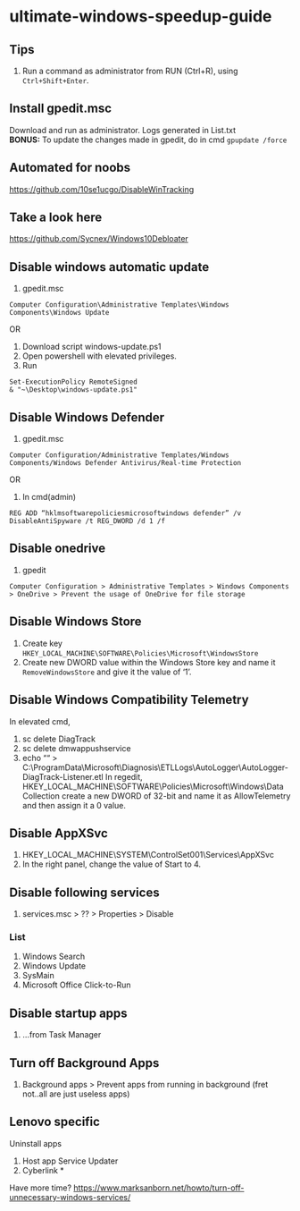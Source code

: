 # ultimate-windows-speedup-guide

## Tips
1. Run a command as administrator from RUN (Ctrl+R), using `Ctrl+Shift+Enter`.

## Install gpedit.msc
Download and run as administrator. Logs generated in List.txt   
**BONUS:** To update the changes made in gpedit, do in cmd `gpupdate /force`

## Automated for noobs 
https://github.com/10se1ucgo/DisableWinTracking

## Take a look here
https://github.com/Sycnex/Windows10Debloater

## Disable windows automatic update
1. gpedit.msc
```
Computer Configuration\Administrative Templates\Windows Components\Windows Update
```
OR
1. Download script windows-update.ps1
2. Open powershell with elevated privileges.
3. Run
```
Set-ExecutionPolicy RemoteSigned
& "~\Desktop\windows-update.ps1"
```

## Disable Windows Defender
1. gpedit.msc 
```
Computer Configuration/Administrative Templates/Windows Components/Windows Defender Antivirus/Real-time Protection
```
OR
1. In cmd(admin)
```
REG ADD “hklmsoftwarepoliciesmicrosoftwindows defender” /v DisableAntiSpyware /t REG_DWORD /d 1 /f
```
## Disable onedrive
1. gpedit
```
Computer Configuration > Administrative Templates > Windows Components > OneDrive > Prevent the usage of OneDrive for file storage
```

## Disable Windows Store
1. Create key `HKEY_LOCAL_MACHINE\SOFTWARE\Policies\Microsoft\WindowsStore`
2. Create new DWORD value within the Windows Store key and name it `RemoveWindowsStore` and give it the value of ‘1’.

## Disable Windows Compatibility Telemetry
In elevated cmd,
1. sc delete DiagTrack
2. sc delete dmwappushservice
3. echo ““ > C:\ProgramData\Microsoft\Diagnosis\ETLLogs\AutoLogger\AutoLogger-DiagTrack-Listener.etl
In regedit,
HKEY_LOCAL_MACHINE\SOFTWARE\Policies\Microsoft\Windows\Data Collection
create a new DWORD of 32-bit and name it as AllowTelemetry and then assign it a 0 value.


## Disable AppXSvc 
1. HKEY_LOCAL_MACHINE\SYSTEM\ControlSet001\Services\AppXSvc
2. In the right panel, change the value of Start to 4.

## Disable following services
1. services.msc > ?? > Properties > Disable 
### List
1. Windows Search
2. Windows Update
3. SysMain 
4. Microsoft Office Click-to-Run 

## Disable startup apps 
1. ...from Task Manager

## Turn off Background Apps
1. Background apps > Prevent apps from running in background (fret not..all are just useless apps)

## Lenovo specific
Uninstall apps 
1. Host app Service Updater
2. Cyberlink *

Have more time?
https://www.marksanborn.net/howto/turn-off-unnecessary-windows-services/
